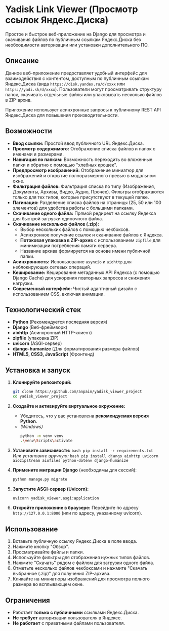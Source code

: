 # Yadisk Link Viewer (Просмотр ссылок Яндекс.Диска)

Простое и быстрое веб-приложение на Django для просмотра и скачивания файлов по публичным ссылкам Яндекс.Диска без необходимости авторизации или установки дополнительного ПО.

## Описание

Данное веб-приложение предоставляет удобный интерфейс для взаимодействия с контентом, доступным по публичным ссылкам Яндекс.Диска (вида `https://disk.yandex.ru/d/xxxx` или `https://yadi.sk/d/xxxx`). Пользователи могут просматривать структуру папок, скачивать отдельные файлы или упаковывать несколько файлов в ZIP-архив.

Приложение использует асинхронные запросы к публичному REST API Яндекс.Диска для повышения производительности.

## Возможности

*   **Ввод ссылки:** Простой ввод публичного URL Яндекс.Диска.
*   **Просмотр содержимого:** Отображение списка файлов и папок с именами и размерами.
*   **Навигация по папкам:** Возможность переходить во вложенные папки и обратно с помощью "хлебных крошек".
*   **Предпросмотр изображений:** Отображение миниатюр для изображений и открытие полноразмерного превью в модальном окне.
*   **Фильтрация файлов:** Фильтрация списка по типу (Изображения, Документы, Архивы, Видео, Аудио, Прочее). Фильтры отображаются только для тех типов, которые присутствуют в текущей папке.
*   **Пагинация:** Разделение списка файлов на страницы (25, 50 или 100 элементов) для удобства работы с большими папками.
*   **Скачивание одного файла:** Прямой редирект на ссылку Яндекса для быстрой загрузки одиночного файла.
*   **Скачивание нескольких файлов (.zip):**
    *   Выбор нескольких файлов с помощью чекбоксов.
    *   Асинхронное получение ссылок и скачивание файлов с Яндекса.
    *   **Потоковая упаковка в ZIP-архив** с использованием `zipfile` для минимизации потребления памяти сервера.
    *   Название архива формируется на основе имени публичной папки.
*   **Асинхронность:** Использование `asyncio` и `aiohttp` для неблокирующих сетевых операций.
*   **Кеширование:** Кеширование метаданных API Яндекса (с помощью Django Cache) для ускорения повторных запросов и снижения нагрузки.
*   **Современный интерфейс:** Чистый адаптивный дизайн с использованием CSS, включая анимации.

## Технологический стек

*   **Python** (Рекомендуется последняя версия)
*   **Django** (Веб-фреймворк)
*   **aiohttp** (Асинхронный HTTP-клиент)
*   **zipfile** (упаковка ZIP)
*   **uvicorn** (ASGI-сервер)
*   **django-humanize** (Для форматирования размера файлов)
*   **HTML5, CSS3, JavaScript** (Фронтенд)

## Установка и запуск

1.  **Клонируйте репозиторий:**
    ```bash
    git clone https://github.com/anpain/yadisk_viewer_project
    cd yadisk_viewer_project
    ```

2.  **Создайте и активируйте виртуальное окружение:**
    *   Убедитесь, что у вас установлена **рекомендуемая версия Python**.
    *   *(Windows)*
        ```bash
        python -m venv venv
        .\venv\Scripts\activate
        ```

3.  **Установите зависимости:**
        ```bash
        pip install -r requirements.txt
        ```
        *Или установите вручную:*
        ```bash
        pip install django aiohttp uvicorn aiozipstream aiofiles python-dotenv django-humanize
        ```

4.  **Примените миграции Django** (необходимы для сессий):
    ```bash
    python manage.py migrate
    ```

5.  **Запустите ASGI-сервер (Uvicorn):**
    ```bash
    uvicorn yadisk_viewer.asgi:application
    ```

6.  **Откройте приложение в браузере:**
    Перейдите по адресу `http://127.0.0.1:8000` (или по адресу, указанному uvicorn).

## Использование

1.  Вставьте публичную ссылку Яндекс.Диска в поле ввода.
2.  Нажмите кнопку "Обзор".
3.  Просматривайте файлы и папки.
4.  Используйте фильтры для отображения нужных типов файлов.
5.  Нажмите "Скачать" рядом с файлом для загрузки одного файла.
6.  Отметьте несколько файлов чекбоксами и нажмите "Скачать выбранное (.zip)" для получения ZIP-архива.
7.  Кликайте на миниатюры изображений для просмотра полного размера во всплывающем окне.

## Ограничения

*   Работает **только с публичными** ссылками Яндекс.Диска.
*   **Не требует** авторизации пользователя в Яндексе.
*   **Не работает** с приватными файлами пользователя.

